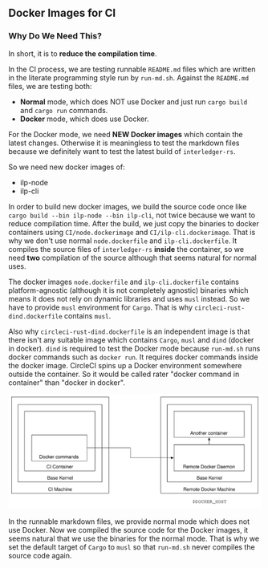 ## Docker Images for CI
### Why Do We Need This?
In short, it is to **reduce the compilation time**.

In the CI process, we are testing runnable `README.md` files which are written in the literate programming style run by `run-md.sh`. Against the `README.md` files, we are testing both:

- **Normal** mode, which does NOT use Docker and just run `cargo build` and `cargo run` commands.
- **Docker** mode, which does use Docker.

For the Docker mode, we need **NEW Docker images** which contain the latest changes. Otherwise it is meaningless to test the markdown files because we definitely want to test the latest build of `interledger-rs`.

So we need new docker images of:

- ilp-node
- ilp-cli

In order to build new docker images, we build the source code once like `cargo build --bin ilp-node --bin ilp-cli`, not twice because we want to reduce compilation time. After the build, we just copy the binaries to docker containers using `CI/node.dockerimage` and `CI/ilp-cli.dockerimage`. That is why we don't use normal `node.dockerfile` and `ilp-cli.dockerfile`. It compiles the source files of `interledger-rs` **inside** the container, so we need **two** compilation of the source although that seems natural for normal uses.

The docker images `node.dockerfile` and `ilp-cli.dockerfile` contains platform-agnostic (although it is not completely agnostic) binaries which means it does not rely on dynamic libraries and uses `musl` instead. So we have to provide `musl` environment for `Cargo`. That is why `circleci-rust-dind.dockerfile` contains `musl`.

Also why `circleci-rust-dind.dockerfile` is an independent image is that there isn't any suitable image which contains `Cargo`, `musl` and `dind` (docker in docker). `dind` is required to test the Docker mode because `run-md.sh` runs docker commands such as `docker run`. It requires docker commands inside the docker image. CircleCI spins up a Docker environment somewhere outside the container. So it would be called rater "docker command in container" than "docker in docker".

![docker commands in container](./images/dind.svg)

In the runnable markdown files, we provide normal mode which does not use Docker. Now we compiled the source code for the Docker images, it seems natural that we use the binaries for the normal mode. That is why we set the default target of `Cargo` to `musl` so that `run-md.sh` never compiles the source code again.
